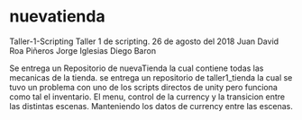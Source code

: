 # nuevatienda

Taller-1-Scripting
Taller 1 de scripting. 26 de agosto del 2018
Juan David Roa Piñeros
Jorge Iglesias
Diego Baron

Se entrega un Repositorio de nuevaTienda la cual contiene todas las mecanicas de la tienda.
se entrega un repositorio de taller1_tienda la cual se tuvo un problema con uno de los scripts directos de unity pero funciona como tal el inventario. El menu, control de la currency y la transicion entre las distintas escenas. Manteniendo los datos de currency entre las escenas.
